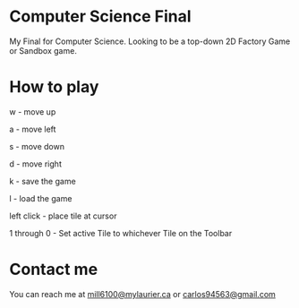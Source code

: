 # Computer Science Final
My Final for Computer Science.
Looking to be a top-down 2D Factory Game or Sandbox game.

# How to play
w - move up

a - move left

s - move down

d - move right

k - save the game

l - load the game


left click - place tile at cursor

1 through 0 - Set active Tile to whichever Tile on the Toolbar

# Contact me
You can reach me at mill6100@mylaurier.ca or carlos94563@gmail.com

